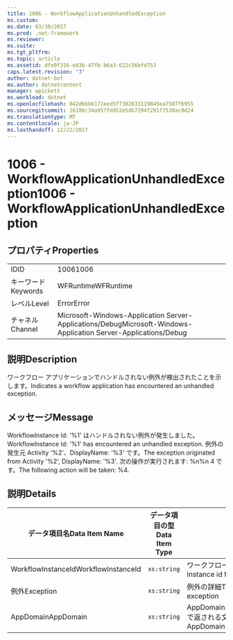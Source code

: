 ```yaml
---
title: 1006 - WorkflowApplicationUnhandledException
ms.custom: 
ms.date: 03/30/2017
ms.prod: .net-framework
ms.reviewer: 
ms.suite: 
ms.tgt_pltfrm: 
ms.topic: article
ms.assetid: dfe0f316-e03b-47fb-b6a3-622c56bfd753
caps.latest.revision: "3"
author: dotnet-bot
ms.author: dotnetcontent
manager: wpickett
ms.workload: dotnet
ms.openlocfilehash: 842d6bb6172eed5f7382633119045ea7507fb955
ms.sourcegitcommit: 16186c34a957fdd52e5db7294f291f7530ac9d24
ms.translationtype: MT
ms.contentlocale: ja-JP
ms.lasthandoff: 12/22/2017
---
```

# <a name="1006---workflowapplicationunhandledexception"></a><span data-ttu-id="07c9e-102">1006 - WorkflowApplicationUnhandledException</span><span class="sxs-lookup"><span data-stu-id="07c9e-102">1006 - WorkflowApplicationUnhandledException</span></span>
## <a name="properties"></a><span data-ttu-id="07c9e-103">プロパティ</span><span class="sxs-lookup"><span data-stu-id="07c9e-103">Properties</span></span>  
  
|||  
|-|-|  
|<span data-ttu-id="07c9e-104">ID</span><span class="sxs-lookup"><span data-stu-id="07c9e-104">ID</span></span>|<span data-ttu-id="07c9e-105">1006</span><span class="sxs-lookup"><span data-stu-id="07c9e-105">1006</span></span>|  
|<span data-ttu-id="07c9e-106">キーワード</span><span class="sxs-lookup"><span data-stu-id="07c9e-106">Keywords</span></span>|<span data-ttu-id="07c9e-107">WFRuntime</span><span class="sxs-lookup"><span data-stu-id="07c9e-107">WFRuntime</span></span>|  
|<span data-ttu-id="07c9e-108">レベル</span><span class="sxs-lookup"><span data-stu-id="07c9e-108">Level</span></span>|<span data-ttu-id="07c9e-109">Error</span><span class="sxs-lookup"><span data-stu-id="07c9e-109">Error</span></span>|  
|<span data-ttu-id="07c9e-110">チャネル</span><span class="sxs-lookup"><span data-stu-id="07c9e-110">Channel</span></span>|<span data-ttu-id="07c9e-111">Microsoft-Windows-Application Server-Applications/Debug</span><span class="sxs-lookup"><span data-stu-id="07c9e-111">Microsoft-Windows-Application Server-Applications/Debug</span></span>|  
  
## <a name="description"></a><span data-ttu-id="07c9e-112">説明</span><span class="sxs-lookup"><span data-stu-id="07c9e-112">Description</span></span>  
 <span data-ttu-id="07c9e-113">ワークフロー アプリケーションでハンドルされない例外が検出されたことを示します。</span><span class="sxs-lookup"><span data-stu-id="07c9e-113">Indicates a workflow application has encountered an unhandled exception.</span></span>  
  
## <a name="message"></a><span data-ttu-id="07c9e-114">メッセージ</span><span class="sxs-lookup"><span data-stu-id="07c9e-114">Message</span></span>  
 <span data-ttu-id="07c9e-115">WorkflowInstance Id: '%1' はハンドルされない例外が発生しました。</span><span class="sxs-lookup"><span data-stu-id="07c9e-115">WorkflowInstance Id: '%1' has encountered an unhandled exception.</span></span>  <span data-ttu-id="07c9e-116">例外の発生元 Activity '%2'、DisplayName: '%3' です。</span><span class="sxs-lookup"><span data-stu-id="07c9e-116">The exception originated from Activity '%2', DisplayName: '%3'.</span></span>  <span data-ttu-id="07c9e-117">次の操作が実行されます: %n%n 4 です。</span><span class="sxs-lookup"><span data-stu-id="07c9e-117">The following action will be taken: %4.</span></span>  
  
## <a name="details"></a><span data-ttu-id="07c9e-118">説明</span><span class="sxs-lookup"><span data-stu-id="07c9e-118">Details</span></span>  
  
|<span data-ttu-id="07c9e-119">データ項目名</span><span class="sxs-lookup"><span data-stu-id="07c9e-119">Data Item Name</span></span>|<span data-ttu-id="07c9e-120">データ項目の型</span><span class="sxs-lookup"><span data-stu-id="07c9e-120">Data Item Type</span></span>|<span data-ttu-id="07c9e-121">説明</span><span class="sxs-lookup"><span data-stu-id="07c9e-121">Description</span></span>|  
|--------------------|--------------------|-----------------|  
|<span data-ttu-id="07c9e-122">WorkflowInstanceId</span><span class="sxs-lookup"><span data-stu-id="07c9e-122">WorkflowInstanceId</span></span>|`xs:string`|<span data-ttu-id="07c9e-123">ワークフローのインスタンス ID</span><span class="sxs-lookup"><span data-stu-id="07c9e-123">The instance id for the workflow</span></span>|  
|<span data-ttu-id="07c9e-124">例外</span><span class="sxs-lookup"><span data-stu-id="07c9e-124">Exception</span></span>|`xs:string`|<span data-ttu-id="07c9e-125">例外の詳細</span><span class="sxs-lookup"><span data-stu-id="07c9e-125">The exception details for the exception</span></span>|  
|<span data-ttu-id="07c9e-126">AppDomain</span><span class="sxs-lookup"><span data-stu-id="07c9e-126">AppDomain</span></span>|`xs:string`|<span data-ttu-id="07c9e-127">AppDomain.CurrentDomain.FriendlyName で返される文字列。</span><span class="sxs-lookup"><span data-stu-id="07c9e-127">The string returned by AppDomain.CurrentDomain.FriendlyName.</span></span>|
